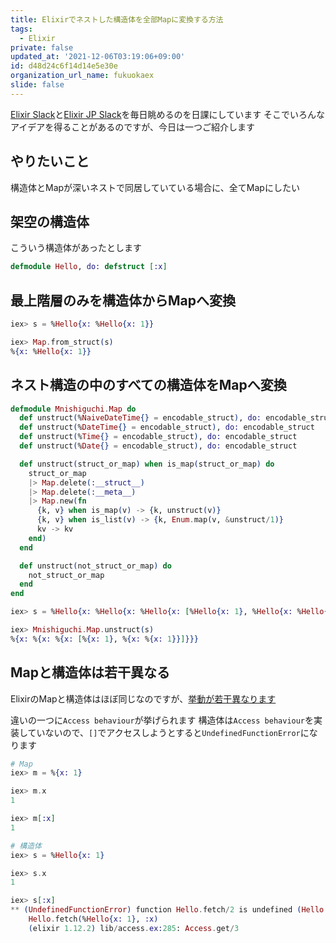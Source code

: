 ```yaml
---
title: Elixirでネストした構造体を全部Mapに変換する方法
tags:
  - Elixir
private: false
updated_at: '2021-12-06T03:19:06+09:00'
id: d48d24c6f14d14e5e30e
organization_url_name: fukuokaex
slide: false
---
```

[Elixir Slack](https://elixir-slackin.herokuapp.com/)と[Elixir JP Slack](https://join.slack.com/t/elixirjp/shared_invite/zt-ae8m5bad-WW69GH1w4iuafm1tKNgd~w)を毎日眺めるのを日課にしています
そこでいろんなアイデアを得ることがあるのですが、今日は一つご紹介します

## やりたいこと

構造体とMapが深いネストで同居していている場合に、全てMapにしたい

## 架空の構造体

こういう構造体があったとします

```elixir
defmodule Hello, do: defstruct [:x]
```

## 最上階層のみを構造体からMapへ変換

```elixir
iex> s = %Hello{x: %Hello{x: 1}}

iex> Map.from_struct(s)
%{x: %Hello{x: 1}}
```

## ネスト構造の中のすべての構造体をMapへ変換

```elixir
defmodule Mnishiguchi.Map do
  def unstruct(%NaiveDateTime{} = encodable_struct), do: encodable_struct
  def unstruct(%DateTime{} = encodable_struct), do: encodable_struct
  def unstruct(%Time{} = encodable_struct), do: encodable_struct
  def unstruct(%Date{} = encodable_struct), do: encodable_struct

  def unstruct(struct_or_map) when is_map(struct_or_map) do
    struct_or_map
    |> Map.delete(:__struct__)
    |> Map.delete(:__meta__)
    |> Map.new(fn
      {k, v} when is_map(v) -> {k, unstruct(v)}
      {k, v} when is_list(v) -> {k, Enum.map(v, &unstruct/1)}
      kv -> kv
    end)
  end

  def unstruct(not_struct_or_map) do
    not_struct_or_map
  end
end

iex> s = %Hello{x: %Hello{x: %Hello{x: [%Hello{x: 1}, %Hello{x: %Hello{x: 1}}]}}}

iex> Mnishiguchi.Map.unstruct(s)
%{x: %{x: %{x: [%{x: 1}, %{x: %{x: 1}}]}}}
```

## Mapと構造体は若干異なる

ElixirのMapと構造体はほぼ同じなのですが、[挙動が若干異なります](https://elixir-lang.org/getting-started/structs.html#structs-are-bare-maps-underneath)

違いの一つに`Access behaviour`が挙げられます
構造体は`Access behaviour`を実装していないので、`[]`でアクセスしようとすると`UndefinedFunctionError`になります

```elixir
# Map
iex> m = %{x: 1}

iex> m.x
1

iex> m[:x]
1
```

```elixir
# 構造体
iex> s = %Hello{x: 1}

iex> s.x
1

iex> s[:x]
** (UndefinedFunctionError) function Hello.fetch/2 is undefined (Hello does not implement the Access behaviour)
    Hello.fetch(%Hello{x: 1}, :x)
    (elixir 1.12.2) lib/access.ex:285: Access.get/3
```
